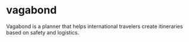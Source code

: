 # vagabond
Vagabond is a planner that helps international travelers create itineraries based on safety and logistics. 

